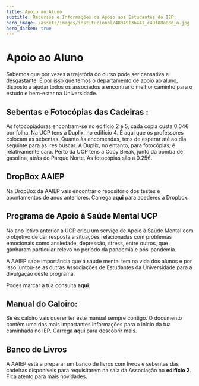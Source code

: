 ```yaml
---
title: Apoio ao Aluno
subtitle: Recursos e Informações de Apoio aos Estudantes do IEP.
hero_image: /assets/images/institucional/48349136441_c49f88a8dd_o.jpg
hero_darken: true
---
```


# Apoio ao Aluno 

Sabemos que por vezes a trajetória do curso pode ser cansativa e desgastante. É por isso que temos o departamento de apoio ao aluno, disposto a ajudar todos os associados a encontrar o melhor caminho para o estudo e bem-estar na Universidade. 

## Sebentas e Fotocópias das Cadeiras :

As fotocopiadoras encontram-se no edifício 2 e 5, cada cópia custa 0.04€ por folha. Na UCP tens a Duplix, no edifício 4. É aqui que os professores colocam as sebentas. Quanto às encomendas, tens de esperar até ao dia seguinte para as ires buscar. A Duplix, no entanto, para fotocópias, é relativamente cara. Perto da UCP tens a Copy Break, junto da bomba de gasolina, atrás do Parque Norte. As fotocópias são a 0.25€. 

## DropBox AAIEP
Na DropBox da AAIEP vais encontrar o repositório dos testes e apontamentos de anos anteriores. Carrega **aqui** para acederes à Dropbox. 

## Programa de Apoio à Saúde Mental UCP

No ano letivo anterior a UCP criou um serviço de Apoio à Saúde Mental com o objetivo de dar resposta a situações relacionadas com problemas emocionais como ansiedade, depressão, stress, entre outros, que ganharam particular relevo no período da pandemia e pós-pandemia. 

A AAIEP sabe importância que a saúde mental tem na vida dos alunos e por isso juntou-se as outras Associações de Estudantes da Universidade para a divulgação deste programa. 

Podes marcar a tua consulta **aqui**. 

## Manual do Caloiro: 

Se és caloiro vais querer ter este manual sempre contigo. O documento contêm uma das mais importantes informações para o início da tua caminhada no IEP. Carrega **aqui** para descobrir mais. 

## Banco de Livros

A AAIEP está a preparar um banco de livros com livros e sebentas das cadeiras disponíveis para requisitarem na sala da Associação no **edifício 2**. Fica atento para mais novidades. 

